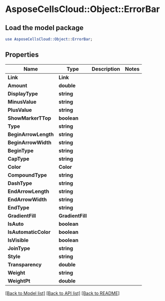 # AsposeCellsCloud::Object::ErrorBar 

## Load the model package
```perl
use AsposeCellsCloud::Object::ErrorBar;
```

## Properties
Name | Type | Description | Notes
------------ | ------------- | ------------- | -------------
**Link** | **Link** |  |
**Amount** | **double** |  |
**DisplayType** | **string** |  |
**MinusValue** | **string** |  |
**PlusValue** | **string** |  |
**ShowMarkerTTop** | **boolean** |  |
**Type** | **string** |  |
**BeginArrowLength** | **string** |  |
**BeginArrowWidth** | **string** |  |
**BeginType** | **string** |  |
**CapType** | **string** |  |
**Color** | **Color** |  |
**CompoundType** | **string** |  |
**DashType** | **string** |  |
**EndArrowLength** | **string** |  |
**EndArrowWidth** | **string** |  |
**EndType** | **string** |  |
**GradientFill** | **GradientFill** |  |
**IsAuto** | **boolean** |  |
**IsAutomaticColor** | **boolean** |  |
**IsVisible** | **boolean** |  |
**JoinType** | **string** |  |
**Style** | **string** |  |
**Transparency** | **double** |  |
**Weight** | **string** |  |
**WeightPt** | **double** |  |  

[[Back to Model list]](../README.md#documentation-for-models) [[Back to API list]](../README.md#documentation-for-api-endpoints) [[Back to README]](../README.md)

